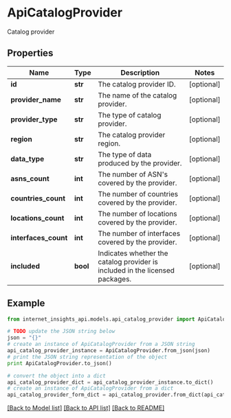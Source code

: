 # ApiCatalogProvider

Catalog provider

## Properties
Name | Type | Description | Notes
------------ | ------------- | ------------- | -------------
**id** | **str** | The catalog provider ID. | [optional] 
**provider_name** | **str** | The name of the catalog provider. | [optional] 
**provider_type** | **str** | The type of catalog provider. | [optional] 
**region** | **str** | The catalog provider region. | [optional] 
**data_type** | **str** | The type of data produced by the provider. | [optional] 
**asns_count** | **int** | The number of ASN&#39;s covered by the provider. | [optional] 
**countries_count** | **int** | The number of countries covered by the provider. | [optional] 
**locations_count** | **int** | The number of locations covered by the provider. | [optional] 
**interfaces_count** | **int** | The number of interfaces covered by the provider. | [optional] 
**included** | **bool** | Indicates whether the catalog provider is included in the licensed packages. | [optional] 

## Example

```python
from internet_insights_api.models.api_catalog_provider import ApiCatalogProvider

# TODO update the JSON string below
json = "{}"
# create an instance of ApiCatalogProvider from a JSON string
api_catalog_provider_instance = ApiCatalogProvider.from_json(json)
# print the JSON string representation of the object
print ApiCatalogProvider.to_json()

# convert the object into a dict
api_catalog_provider_dict = api_catalog_provider_instance.to_dict()
# create an instance of ApiCatalogProvider from a dict
api_catalog_provider_form_dict = api_catalog_provider.from_dict(api_catalog_provider_dict)
```
[[Back to Model list]](../README.md#documentation-for-models) [[Back to API list]](../README.md#documentation-for-api-endpoints) [[Back to README]](../README.md)


